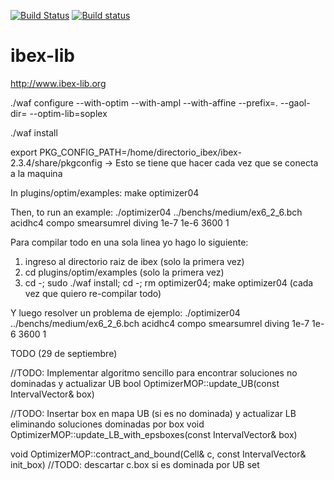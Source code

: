 [![Build Status](https://travis-ci.org/ibex-team/ibex-lib.svg?branch=master)](https://travis-ci.org/ibex-team/ibex-lib)
[![Build status](https://ci.appveyor.com/api/projects/status/9w1wxhvymsohs4gr/branch/master?svg=true)](https://ci.appveyor.com/project/Jordan08/ibex-lib-q0c47/branch/master)

ibex-lib
========

http://www.ibex-lib.org

./waf configure --with-optim  --with-ampl --with-affine --prefix=. --gaol-dir= --optim-lib=soplex

./waf install

export PKG_CONFIG_PATH=/home/directorio_ibex/ibex-2.3.4/share/pkgconfig   -> Esto se tiene que hacer cada vez que se conecta a la maquina

In plugins/optim/examples:
make optimizer04

Then, to run an example:
./optimizer04 ../benchs/medium/ex6_2_6.bch acidhc4 compo smearsumrel diving 1e-7 1e-6 3600 1

Para compilar todo en una sola linea yo hago lo siguiente:
1. ingreso al directorio raiz de ibex (solo la primera vez)
2. cd plugins/optim/examples (solo la primera vez)
3. cd -; sudo ./waf install; cd -; rm optimizer04; make optimizer04 (cada vez que quiero re-compilar todo)

Y luego resolver un problema de ejemplo:
./optimizer04 ../benchs/medium/ex6_2_6.bch acidhc4 compo smearsumrel diving 1e-7 1e-6 3600 1


TODO (29 de septiembre)

//TODO: Implementar algoritmo sencillo para encontrar soluciones no dominadas y actualizar UB
bool OptimizerMOP::update_UB(const IntervalVector& box)

//TODO: Insertar box en mapa UB (si es no dominada) y actualizar LB eliminando soluciones dominadas por box
void OptimizerMOP::update_LB_with_epsboxes(const IntervalVector& box)

void OptimizerMOP::contract_and_bound(Cell& c, const IntervalVector& init_box) 
//TODO: descartar c.box si es dominada por UB set

